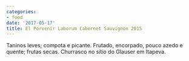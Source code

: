 ```yaml
---
categories:
- food
date: '2017-05-17'
title: El Porvenir Laborum Cabernet Sauvignon 2015
---
```


Taninos leves; compota e picante. Frutado, encorpado, pouco azedo e quente; frutas secas. Churrasco no sítio do Glauser em Itapeva.